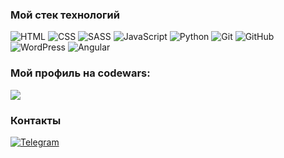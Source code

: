 ### Мой стек технологий
![HTML](https://img.shields.io/badge/-HTML-333?style=for-the-badge&logo=html5)
![CSS](https://img.shields.io/badge/-CSS-333?style=for-the-badge&logo=css3&logoColor=blue)
![SASS](https://img.shields.io/badge/-SASS-333?style=for-the-badge&logo=SASS)
![JavaScript](https://img.shields.io/badge/-JavaScript-333?style=for-the-badge&logo=javascript)
![Python](https://img.shields.io/badge/-Python-333?style=for-the-badge&logo=Python&logoColor=blue)
![Git](https://img.shields.io/badge/-Git-333?style=for-the-badge&logo=Git)
![GitHub](https://img.shields.io/badge/-GitHub-333?style=for-the-badge&logo=GitHub)
![WordPress](https://img.shields.io/badge/-Wordpress-333?style=for-the-badge&logo=Wordpress&logoColor=blue)
![Angular](https://img.shields.io/badge/-Angular-333?style=for-the-badge&logo=Angular&logoColor=blue)

<h3>Мой профиль на codewars:</h3>

<a href="https://www.codewars.com/users/kkwicklss">
<img src="https://www.codewars.com/users/kkwicklss/badges/medium">
</a>

### Контакты
[![Telegram](https://img.shields.io/badge/-Telegram-333?style=for-the-badge&logo=telegram&logoColor=27A0D9)](https://t.me/sssphinxcassiecage)
